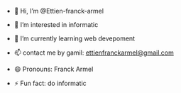- 👋 Hi, I’m @Ettien-franck-armel
- 👀 I’m interested in informatic
- 🌱 I’m currently learning  web devepoment
  
- 📫  contact me by gamil: ettienfranckarmel@gmail.com
- 😄 Pronouns: Franck Armel
- ⚡ Fun fact: do informatic

<!---
Ettien-franck-armel/Ettien-franck-armel is a ✨ special ✨ repository because its `README.md` (this file) appears on your GitHub profile.
You can click the Preview link to take a look at your changes.
--->
